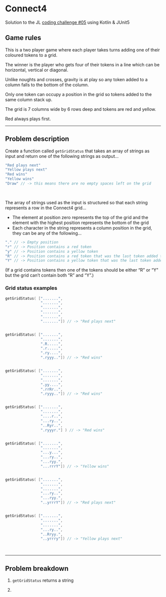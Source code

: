Connect4
========

Solution to the JL [coding challenge #05](https://coding-challenges.jl-engineering.net/challenges/challenge-5/) using Kotlin & JUnit5
<br/>


## Game rules

This is a two player game where each player takes turns adding one of their coloured tokens to a grid.

The winner is the player who gets four of their tokens in a line which can be horizontal, vertical or diagonal.

Unlike noughts and crosses, gravity is at play so any token added to a column falls to the bottom of the column.

Only one token can occupy a position in the grid so tokens added to the same column stack up.

The grid is 7 columns wide by 6 rows deep and tokens are red and yellow.

Red always plays first.

------

## Problem description

Create a function called `getGridStatus` that takes an array of strings as input and return one of the following strings as output...

```kotlin
"Red plays next"
"Yellow plays next"
"Red wins"
"Yellow wins"
"Draw" // -> this means there are no empty spaces left on the grid 
```
<br/>

The array of strings used as the input is structured so that each string represents a row in the Connect4 grid...
- The element at position zero represents the top of the grid and the element with the highest position represents the bottom of the grid
- Each character in the string represents a column position in the grid, they can be any of the following...

```kotlin
"." // -> Empty position
"r" // -> Position contains a red token
"y" // -> Position contains a yellow token
"R" // -> Position contains a red token that was the last token added to the grid
"Y" // -> Position contains a yellow token that was the last token added to the grid
```

(If a grid contains tokens then one of the tokens should be either “R” or “Y” but the grid can’t contain both “R” and “Y”.)


### Grid status examples

```kotlin
getGridStatus( [".......",
                ".......",
                ".......",
                ".......",
                ".......",
                "......."]) // -> "Red plays next"


getGridStatus( [".......",
                ".......",
                ".R.....",
                ".r.....",
                ".ry....",
                ".ryyy.."]) // -> "Red wins"


getGridStatus( [".......",
                ".......",
                ".......",
                ".yy....",
                ".rrRr..",
                ".ryyy.."]) // -> "Red wins"


getGridStatus( [".......",
                ".......",
                "....r..",
                "...ry..",
                "..Ryr..",
                ".ryyyr."] ) // -> "Red wins"


getGridStatus( [".......",
                ".......",
                "...y...",
                "...ry..",
                "...ryy.",
                "...rrrY"]) // -> "Yellow wins"


getGridStatus( [".......",
                ".......",
                ".......",
                "...ry..",
                "...ryy.",
                "..yrrrY"]) // -> "Red plays next"


getGridStatus( [".......",
                ".......",
                ".......",
                "...ry..",
                "..Rryy.",
                "..yrrry"]) // -> "Yellow plays next"
```
<br/>

------

## Problem breakdown

1. `getGridStatus` returns a string

2. 
